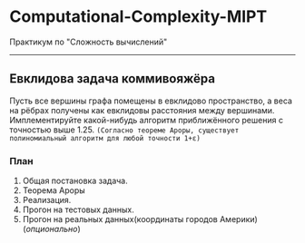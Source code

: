 # Computational-Complexity-MIPT
Практикум по "Сложность вычислений"
***
## Евклидова задача коммивояжёра
Пусть все вершины графа помещены в евклидово пространство, а веса на рёбрах 
получены как евклидовы расстояния между вершинами.
Имплементируйте какой-нибудь алгоритм приближённого решения с точностью выше 1.25. 
`(Согласно теореме Ароры, существует полиномиальный алгоритм для любой точности 1+ε)`
### План
1. Общая постановка задача.
3. Теорема Ароры
4. Реализация.
5. Прогон на тестовых данных.
6. Прогон на реальных данных(координаты городов Америки)(_опционально_)
